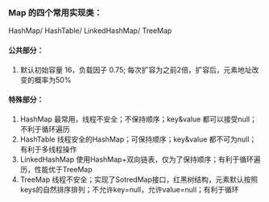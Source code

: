 
### Map 的四个常用实现类： 

HashMap/ HashTable/ LinkedHashMap/ TreeMap

#### 公共部分：

1. 默认初始容量 16，负载因子 0.75; 每次扩容为之前2倍，扩容后，元素地址改变的概率为50%
 
#### 特殊部分：

1. HashMap 最常用，线程不安全；不保持顺序；key&value 都可以接受null；不利于循环遍历
2. HashTable 线程安全的HashMap；可保持顺序；key&value 都不可为null；有利于多线程操作
3. LinkedHashMap 使用HashMap+双向链表，仅为了保持顺序；有利于循环遍历，性能优于TreeMap
4. TreeMap 线程不安全；实现了SotredMap接口，红黑树结构，元素默认按照keys的自然排序排列；不允许key=null，允许value=null；有利于循环
